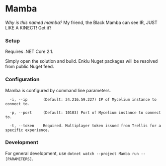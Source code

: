 # Mamba

*Why is this named mamba?* My friend, the Black Mamba can see IR, JUST LIKE A KINECT! Get it?


### Setup

Requires .NET Core 2.1.

Simply open the solution and build. Enklu Nuget packages will be resolved from public Nuget feed.

### Configuration

Mamba is configured by command line parameters.

```
  -i, --ip       (Default: 34.216.59.227) IP of Mycelium instance to connect to.

  -p, --port     (Default: 10103) Port of Mycelium instance to connect to.

  -t, --token    Required. Multiplayer token issued from Trellis for a specific experience.
```

### Development

For general development, use `dotnet watch --project Mamba run -- [PARAMETERS]`.
